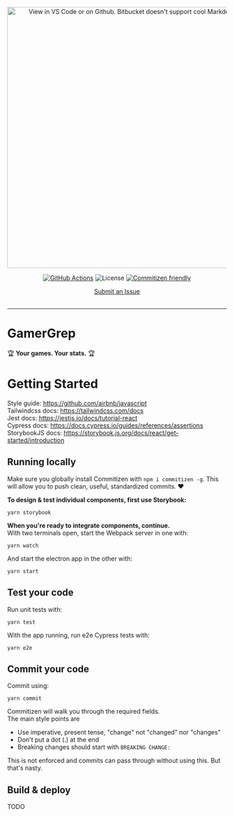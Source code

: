 <p align="center"><img src="./assets/img/banner.png" width="600" alt="View in VS Code or on Github. Bitbucket doesn't support cool Markdown stuff."></p>

<div align="center">

[![GitHub Actions](https://img.shields.io/badge/GitHub_Actions_CI-passing-brightgreen?style=flat-square&logo=GitHub)]()
![License](https://img.shields.io/badge/License-Proprietary-blue?style=flat-square)
[![Commitizen friendly](https://img.shields.io/badge/Commitizen-friendly-blue.svg?style=flat-square)](http://commitizen.github.io/cz-cli/)

</div>
<div align="center">

<p align="center">
  <a href="https://github.com/GitMazzone/gamergrep/issues">Submit an Issue</a>
  <br>
  <br>
</p>

</div>

<hr>

# GamerGrep

🏆 **Your games. Your stats.** 🏆

# Getting Started

Style guide: https://github.com/airbnb/javascript  
Tailwindcss docs: https://tailwindcss.com/docs  
Jest docs: https://jestjs.io/docs/tutorial-react  
Cypress docs: https://docs.cypress.io/guides/references/assertions  
StorybookJS docs: https://storybook.js.org/docs/react/get-started/introduction

## Running locally

Make sure you globally install Commitizen with `npm i commitizen -g`. This will allow you to push clean, useful, standardized commits. ❤️

**To design & test individual components, first use Storybook:**

```
yarn storybook
```

**When you're ready to integrate components, continue.**  
With two terminals open, start the Webpack server in one with:

```
yarn watch
```

And start the electron app in the other with:

```
yarn start
```

## Test your code

Run unit tests with:

```
yarn test
```

With the app running, run e2e Cypress tests with:

```
yarn e2e
```

## Commit your code

Commit using:

```
yarn commit
```

Commitizen will walk you through the required fields.  
The main style points are

- Use imperative, present tense, "change" not "changed" nor "changes"
- Don't put a dot (.) at the end
- Breaking changes should start with `BREAKING CHANGE:`

This is not enforced and commits can pass through without using this. But that's nasty.

## Build & deploy

TODO
